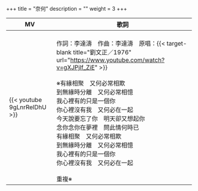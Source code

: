+++
title = "奈何"
description = ""
weight = 3
+++

MV  | 歌詞  
--------------|-------
{{< youtube 9gLnrRelDhU >}}|<br/>作詞：李達濤　作曲：李達濤　原唱：{{< target-blank title="劉文正／1976" url="https://www.youtube.com/watch?v=gXJPjlf_ZiE" >}}<br/><br/>※有緣相聚　又何必常相欺<br/>到無緣時分離　又何必常相憶<br/>我心裡有的只是一個你<br/>你心裡沒有我　又何必在一起<br/>今天說要忘了你　明天卻又想起你<br/>念你念你在夢裡　問此情何時已<br/>有緣相聚　又何必常相欺<br/>到無緣時分離　又何必常相憶<br/>我心裡有的只是一個你<br/>你心裡沒有我　又何必在一起<br/><br/>重複※